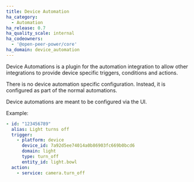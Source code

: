 ```yaml
---
title: Device Automation
ha_category:
  - Automation
ha_release: 0.7
ha_quality_scale: internal
ha_codeowners:
  - '@open-peer-power/core'
ha_domain: device_automation
---
```


Device Automations is a plugin for the automation integration to allow other integrations to provide device specific triggers, conditions and actions.

There is no device automation specific configuration. Instead, it is configured as part of the normal automations.

Device automations are meant to be configured via the UI.

Example:

```yaml
- id: "123456789"
  alias: Light turns off
  trigger:
    - platform: device
      device_id: 7a92d5ee74014a0b86903fc669b0bcd6
      domain: light
      type: turn_off
      entity_id: light.bowl
  action:
    - service: camera.turn_off
```
